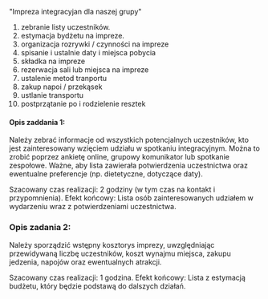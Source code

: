 
"Impreza integracyjan dla naszej grupy"

1. zebranie listy uczestników.       
2. estymacja bydżetu na impreze.
3. organizacja rozrywki / czynności na impreze
4. spisanie i ustalnie daty i miejsca pobycia
5. składka na impreze
6. rezerwacja sali lub miejsca na impreze
7. ustalenie metod tranportu
8. zakup napoi / przekąsek 
9. ustlanie transportu
10. postprzątanie po i rodzielenie resztek
   
#### Opis zaddania 1:
Należy zebrać informacje od wszystkich potencjalnych uczestników, kto jest zainteresowany wzięciem udziału w spotkaniu integracyjnym. Można to zrobić poprzez ankietę online, grupowy komunikator lub spotkanie zespołowe. Ważne, aby lista zawierała potwierdzenia uczestnictwa oraz ewentualne preferencje (np. dietetyczne, dotyczące daty).

Szacowany czas realizacji: 2 godziny (w tym czas na kontakt i przypomnienia).
Efekt końcowy: Lista osób zainteresowanych udziałem w wydarzeniu wraz z potwierdzeniami uczestnictwa.

### Opis zadania 2: 
Należy sporządzić wstępny kosztorys imprezy, uwzględniając przewidywaną liczbę uczestników, koszt wynajmu miejsca, zakupu jedzenia, napojów oraz ewentualnych atrakcji.

Szacowany czas realizacji: 1 godzina.
Efekt końcowy: Lista z estymacją budżetu, który będzie podstawą do dalszych działań.
